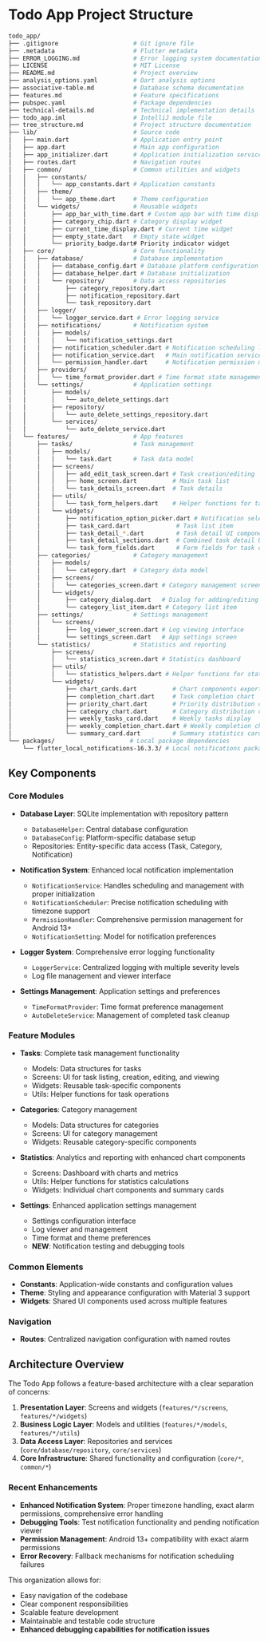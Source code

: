 # Todo App Project Structure

```bash
todo_app/
├── .gitignore                     # Git ignore file
├── .metadata                      # Flutter metadata
├── ERROR_LOGGING.md               # Error logging system documentation
├── LICENSE                        # MIT License
├── README.md                      # Project overview
├── analysis_options.yaml          # Dart analysis options
├── associative-table.md           # Database schema documentation
├── features.md                    # Feature specifications
├── pubspec.yaml                   # Package dependencies
├── technical-details.md           # Technical implementation details
├── todo_app.iml                   # IntelliJ module file
├── tree_structure.md              # Project structure documentation
├── lib/                           # Source code
│   ├── main.dart                  # Application entry point
│   ├── app.dart                   # Main app configuration
│   ├── app_initializer.dart       # Application initialization service
│   ├── routes.dart                # Navigation routes
│   ├── common/                    # Common utilities and widgets
│   │   ├── constants/
│   │   │   └── app_constants.dart # Application constants
│   │   ├── theme/
│   │   │   └── app_theme.dart     # Theme configuration
│   │   └── widgets/               # Reusable widgets
│   │       ├── app_bar_with_time.dart # Custom app bar with time display
│   │       ├── category_chip.dart # Category display widget
│   │       ├── current_time_display.dart # Current time widget
│   │       ├── empty_state.dart   # Empty state widget
│   │       └── priority_badge.dart# Priority indicator widget
│   ├── core/                      # Core functionality
│   │   ├── database/              # Database implementation
│   │   │   ├── database_config.dart # Database platform configuration
│   │   │   ├── database_helper.dart # Database initialization
│   │   │   └── repository/        # Data access repositories
│   │   │       ├── category_repository.dart
│   │   │       ├── notification_repository.dart
│   │   │       └── task_repository.dart
│   │   ├── logger/
│   │   │   └── logger_service.dart # Error logging service
│   │   ├── notifications/         # Notification system
│   │   │   ├── models/
│   │   │   │   └── notification_settings.dart
│   │   │   ├── notification_scheduler.dart # Notification scheduling logic
│   │   │   ├── notification_service.dart   # Main notification service
│   │   │   └── permission_handler.dart     # Notification permission management
│   │   ├── providers/
│   │   │   └── time_format_provider.dart # Time format state management
│   │   └── settings/              # Application settings
│   │       ├── models/
│   │       │   └── auto_delete_settings.dart
│   │       ├── repository/
│   │       │   └── auto_delete_settings_repository.dart
│   │       └── services/
│   │           └── auto_delete_service.dart
│   └── features/                  # App features
│       ├── tasks/                 # Task management
│       │   ├── models/
│       │   │   └── task.dart      # Task data model
│       │   ├── screens/
│       │   │   ├── add_edit_task_screen.dart # Task creation/editing
│       │   │   ├── home_screen.dart          # Main task list
│       │   │   └── task_details_screen.dart  # Task details
│       │   ├── utils/
│       │   │   └── task_form_helpers.dart    # Helper functions for task forms
│       │   └── widgets/
│       │       ├── notification_option_picker.dart # Notification selection UI
│       │       ├── task_card.dart             # Task list item
│       │       ├── task_detail_*.dart         # Task detail UI components
│       │       ├── task_detail_sections.dart  # Combined task detail UI
│       │       └── task_form_fields.dart      # Form fields for task creation/editing
│       ├── categories/            # Category management
│       │   ├── models/
│       │   │   └── category.dart  # Category data model
│       │   ├── screens/
│       │   │   └── categories_screen.dart # Category management screen
│       │   └── widgets/
│       │       ├── category_dialog.dart   # Dialog for adding/editing categories
│       │       └── category_list_item.dart # Category list item
│       ├── settings/              # Settings management
│       │   └── screens/
│       │       ├── log_viewer_screen.dart # Log viewing interface
│       │       └── settings_screen.dart   # App settings screen
│       └── statistics/            # Statistics and reporting
│           ├── screens/
│           │   └── statistics_screen.dart # Statistics dashboard
│           ├── utils/
│           │   └── statistics_helpers.dart # Helper functions for statistics
│           └── widgets/
│               ├── chart_cards.dart          # Chart components export file
│               ├── completion_chart.dart     # Task completion chart
│               ├── priority_chart.dart       # Priority distribution chart
│               ├── category_chart.dart       # Category distribution chart
│               ├── weekly_tasks_card.dart    # Weekly tasks display
│               ├── weekly_completion_chart.dart # Weekly completion chart
│               └── summary_card.dart         # Summary statistics card
└── packages/                     # Local package dependencies
    └── flutter_local_notifications-16.3.3/ # Local notifications package
```

## Key Components

### Core Modules

- **Database Layer**: SQLite implementation with repository pattern
  - `DatabaseHelper`: Central database configuration
  - `DatabaseConfig`: Platform-specific database setup
  - Repositories: Entity-specific data access (Task, Category, Notification)

- **Notification System**: Enhanced local notification implementation
  - `NotificationService`: Handles scheduling and management with proper initialization
  - `NotificationScheduler`: Precise notification scheduling with timezone support
  - `PermissionHandler`: Comprehensive permission management for Android 13+
  - `NotificationSetting`: Model for notification preferences

- **Logger System**: Comprehensive error logging functionality
  - `LoggerService`: Centralized logging with multiple severity levels
  - Log file management and viewer interface

- **Settings Management**: Application settings and preferences
  - `TimeFormatProvider`: Time format preference management
  - `AutoDeleteService`: Management of completed task cleanup

### Feature Modules

- **Tasks**: Complete task management functionality
  - Models: Data structures for tasks
  - Screens: UI for task listing, creation, editing, and viewing
  - Widgets: Reusable task-specific components
  - Utils: Helper functions for task operations

- **Categories**: Category management
  - Models: Data structures for categories
  - Screens: UI for category management
  - Widgets: Reusable category-specific components

- **Statistics**: Analytics and reporting with enhanced chart components
  - Screens: Dashboard with charts and metrics
  - Utils: Helper functions for statistics calculations
  - Widgets: Individual chart components and summary cards

- **Settings**: Enhanced application settings management
  - Settings configuration interface
  - Log viewer and management
  - Time format and theme preferences
  - **NEW**: Notification testing and debugging tools

### Common Elements

- **Constants**: Application-wide constants and configuration values
- **Theme**: Styling and appearance configuration with Material 3 support
- **Widgets**: Shared UI components used across multiple features

### Navigation

- **Routes**: Centralized navigation configuration with named routes

## Architecture Overview

The Todo App follows a feature-based architecture with a clear separation of concerns:

1. **Presentation Layer**: Screens and widgets (`features/*/screens`, `features/*/widgets`)
2. **Business Logic Layer**: Models and utilities (`features/*/models`, `features/*/utils`)
3. **Data Access Layer**: Repositories and services (`core/database/repository`, `core/services`)
4. **Core Infrastructure**: Shared functionality and configuration (`core/*`, `common/*`)

### Recent Enhancements

- **Enhanced Notification System**: Proper timezone handling, exact alarm permissions, comprehensive error handling
- **Debugging Tools**: Test notification functionality and pending notification viewer
- **Permission Management**: Android 13+ compatibility with exact alarm permissions
- **Error Recovery**: Fallback mechanisms for notification scheduling failures

This organization allows for:

- Easy navigation of the codebase
- Clear component responsibilities
- Scalable feature development
- Maintainable and testable code structure
- **Enhanced debugging capabilities for notification issues**
